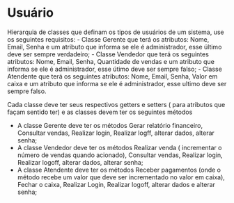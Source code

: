 # Usuário

Hierarquia de classes que definam os tipos de usuários de um sistema, use os seguintes requisitos:
    - Classe Gerente que terá os atributos: Nome, Email, Senha e um atributo que informa se ele é administrador, esse último deve ser sempre verdadeiro;
    - Classe Vendedor que terá os seguintes atributos: Nome, Email, Senha, Quantidade de vendas e um atributo que informa se ele é administrador, esse útimo deve ser sempre falso;
    - Classe Atendente que terá os seguintes atributos: Nome, Email, Senha, Valor em caixa e um atributo que informa se ele é administrador, esse ultimo deve ser sempre falso.

Cada classe deve ter seus respectivos getters e setters ( para atributos que façam sentido ter) e as classes devem ter os seguintes métodos
- A classe Gerente deve ter os métodos Gerar relatório financeiro, Consultar vendas, Realizar login, Realizar logff, alterar dados, alterar senha;
- A classe Vendedor deve ter os métodos Realizar venda ( incrementar o número de vendas quando acionado), Consultar vendas, Realizar login, Realizar logoff, alterar dados, alterar senha;
- A classe Atendente deve ter os métodos Receber pagamentos (onde o método recebe um valor que deve ser incrementado no valor em caixa), Fechar o caixa, Realizar Login, Realizar logoff, alterar dados e alterar senha;
